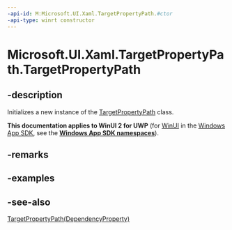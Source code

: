 ```yaml
---
-api-id: M:Microsoft.UI.Xaml.TargetPropertyPath.#ctor
-api-type: winrt constructor
---
```


<!-- Method syntax
public TargetPropertyPath()
-->

# Microsoft.UI.Xaml.TargetPropertyPath.TargetPropertyPath

## -description
Initializes a new instance of the [TargetPropertyPath](targetpropertypath.md) class.

**This documentation applies to WinUI 2 for UWP** (for [WinUI](/windows/apps/winui/winui3/) in the [Windows App SDK](/windows/apps/windows-app-sdk/), see the **[Windows App SDK namespaces](/windows/windows-app-sdk/api/winrt/)**).

## -remarks

## -examples

## -see-also
[TargetPropertyPath(DependencyProperty)](targetpropertypath_targetpropertypath_769133039.md)
